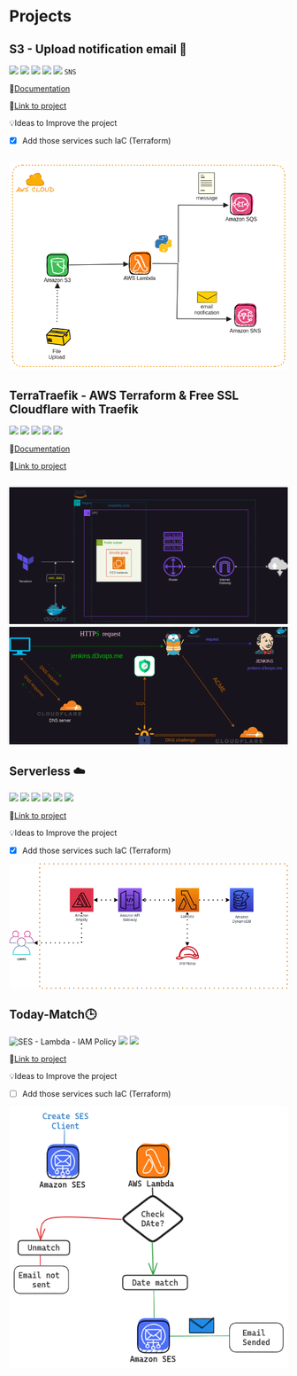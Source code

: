 # Projects

## S3 - Upload notification email 📧

![](https://img.shields.io/badge/GitLab-FC6D26.svg?style=for-the-badge&logo=GitLab&logoColor=white)
![](https://img.shields.io/badge/Terraform-844FBA.svg?style=for-the-badge&logo=Terraform&logoColor=white)
![](https://img.shields.io/badge/Amazon%20S3-569A31.svg?style=for-the-badge&logo=Amazon-S3&logoColor=white)
![](https://img.shields.io/badge/AWS%20Lambda-FF9900.svg?style=for-the-badge&logo=AWS-Lambda&logoColor=white)
![](https://img.shields.io/badge/Amazon%20SQS-FF4F8B.svg?style=for-the-badge&logo=Amazon-SQS&logoColor=white)
`SNS`

📄[Documentation](https://dev.to/sharker3312/aws-email-notification-system-2clo)

🔗[Link to project](https://github.com/Sharker3312/AWS-Projects/tree/main/Notification-system)

💡Ideas to Improve the project
- [x] Add those services such IaC (Terraform)
  
![](Notification-system/Notification-System.png)
---



## TerraTraefik - AWS Terraform & Free SSL Cloudflare with Traefik 

![](https://img.shields.io/badge/Traefik%20Proxy-24A1C1.svg?style=for-the-badge&logo=Traefik-Proxy&logoColor=white)
![](https://img.shields.io/badge/Terraform-844FBA.svg?style=for-the-badge&logo=Terraform&logoColor=white)
![](https://img.shields.io/badge/Amazon%20Web%20Services-232F3E.svg?style=for-the-badge&logo=Amazon-Web-Services&logoColor=white)
![](https://img.shields.io/badge/Amazon%20EC2-FF9900.svg?style=for-the-badge&logo=Amazon-EC2&logoColor=white)
![](https://img.shields.io/badge/Cloudflare-F38020.svg?style=for-the-badge&logo=Cloudflare&logoColor=white)


📄[Documentation](https://dev.to/sharker3312/provision-aws-ec2-instances-with-terraform-and-set-up-docker-via-user-data-2ik7)

🔗[Link to project](https://github.com/Sharker3312/AWS-Projects/tree/main/TerraTraefik)


![](TerraTraefik/terraform/Architecture.png)
![](TerraTraefik/traefik.png)
---
## Serverless ☁️
![](https://img.shields.io/badge/AWS%20Amplify-FF9900.svg?style=for-the-badge&logo=AWS-Amplify&logoColor=white)
![](https://img.shields.io/badge/AWS%20Lambda-FF9900.svg?style=for-the-badge&logo=AWS-Lambda&logoColor=white)
![](https://img.shields.io/badge/Amazon%20API%20Gateway-FF4F8B.svg?style=for-the-badge&logo=Amazon-API-Gateway&logoColor=white)
![](https://img.shields.io/badge/Amazon%20DynamoDB-4053D6.svg?style=for-the-badge&logo=Amazon-DynamoDB&logoColor=white)
![](https://img.shields.io/badge/Amazon%20Identity%20Access%20Management-DD344C.svg?style=for-the-badge&logo=Amazon-Identity-Access-Management&logoColor=white)
![](https://img.shields.io/badge/Terraform-844FBA.svg?style=for-the-badge&logo=Terraform&logoColor=white)


🔗[Link to project](https://github.com/Sharker3312/AWS-Projects/tree/main/Exponent)

💡Ideas to Improve the project

- [x] Add those services such IaC (Terraform)

![](Exponent/Serverless.png)

## Today-Match🕒

![` SES - Lambda - IAM Policy`](https://img.shields.io/badge/Amazon%20Simple%20Email%20Service-DD344C.svg?style=for-the-badge&logo=Amazon-Simple-Email-Service&logoColor=white)
![](https://img.shields.io/badge/AWS%20Lambda-FF9900.svg?style=for-the-badge&logo=AWS-Lambda&logoColor=white)
![](https://img.shields.io/badge/Amazon%20Identity%20Access%20Management-DD344C.svg?style=for-the-badge&logo=Amazon-Identity-Access-Management&logoColor=white)


🔗[Link to project](https://github.com/Sharker3312/AWS-Projects/tree/main/Today-Match)

💡Ideas to Improve the project

- [ ] Add those services such IaC (Terraform)

![](Today-Match/workflow.png)

